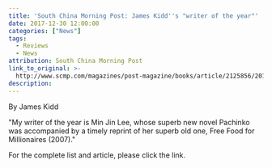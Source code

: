 ```yaml
---
title: 'South China Morning Post: James Kidd''s "writer of the year"'
date: 2017-12-30 12:00:00
categories: ["News"]
tags:
  - Reviews
  - News
attribution: South China Morning Post
link_to_original: >-
  http://www.scmp.com/magazines/post-magazine/books/article/2125856/2017s-best-books-big-name-writers-returned-spotlight
description:
---
```



By James Kidd

"My writer of the year is Min Jin Lee, whose superb new novel Pachinko was accompanied by a timely reprint of her superb old one, Free Food for Millionaires (2007)."

For the complete list and article, please click the link.